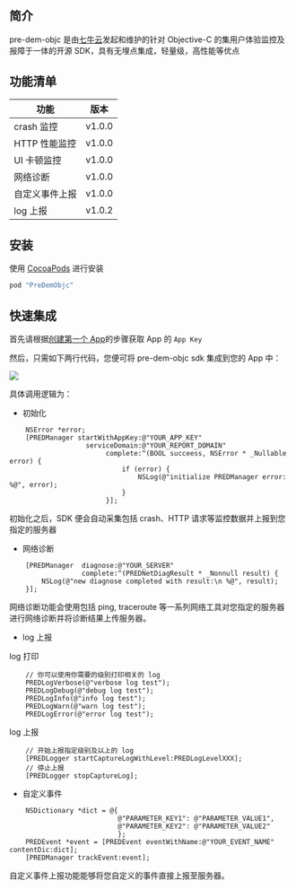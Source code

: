 ## 简介

pre-dem-objc 是由[七牛云](https://www.qiniu.com)发起和维护的针对 Objective-C 的集用户体验监控及报障于一体的开源 SDK，具有无埋点集成，轻量级，高性能等优点

## 功能清单

| 功能 | 版本 |
| - | - |
| crash 监控 | v1.0.0 |
| HTTP 性能监控 | v1.0.0 |
| UI 卡顿监控 | v1.0.0 |
| 网络诊断 | v1.0.0 |
| 自定义事件上报 | v1.0.0 |
| log 上报 | v1.0.2 |

## 安装

使用 [CocoaPods](https://cocoapods.org) 进行安装

```ruby
pod "PreDemObjc"
```

## 快速集成

首先请根据[创建第一个 App](quickstart/init)的步骤获取 App 的 `App Key`

然后，只需如下两行代码，您便可将 pre-dem-objc sdk 集成到您的 App 中：

![](_media/ios-sdk-integration.png)

具体调用逻辑为：

- 初始化

``` objc
    NSError *error;
    [PREDManager startWithAppKey:@"YOUR_APP_KEY"
                   serviceDomain:@"YOUR_REPORT_DOMAIN"
                        complete:^(BOOL succeess, NSError * _Nullable error) {
                            if (error) {
                                NSLog(@"initialize PREDManager error: %@", error);
                            }
                        }];
```

初始化之后，SDK 便会自动采集包括 crash、HTTP 请求等监控数据并上报到您指定的服务器

- 网络诊断

``` objc
    [PREDManager  diagnose:@"YOUR_SERVER"
                  complete:^(PREDNetDiagResult * _Nonnull result) {
        NSLog(@"new diagnose completed with result:\n %@", result);
    }];
```

网络诊断功能会使用包括 ping, traceroute 等一系列网络工具对您指定的服务器进行网络诊断并将诊断结果上传服务器。

- log 上报

log 打印
``` objc
    // 你可以使用你需要的级别打印相关的 log
    PREDLogVerbose(@"verbose log test");
    PREDLogDebug(@"debug log test");
    PREDLogInfo(@"info log test");
    PREDLogWarn(@"warn log test");
    PREDLogError(@"error log test");
```

log 上报
``` objc
    // 开始上报指定级别及以上的 log
    [PREDLogger startCaptureLogWithLevel:PREDLogLevelXXX];
    // 停止上报
    [PREDLogger stopCaptureLog];
```

- 自定义事件

``` objc
    NSDictionary *dict = @{
                           @"PARAMETER_KEY1": @"PARAMETER_VALUE1",
                           @"PARAMETER_KEY2": @"PARAMETER_VALUE2"
                           };
    PREDEvent *event = [PREDEvent eventWithName:@"YOUR_EVENT_NAME" contentDic:dict];
    [PREDManager trackEvent:event];
```
自定义事件上报功能能够将您自定义的事件直接上报至服务器。